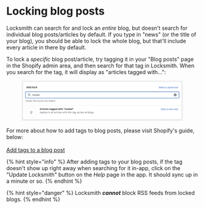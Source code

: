 # Locking blog posts

Locksmith can search for and lock an _entire_ blog, but doesn't search for individual blog posts/articles by default. If you type in "news" (or the title of your blog), you should be able to lock the whole blog, but that'll include every article in there by default.

To lock a _specific_ blog post/article, try tagging it in your "Blog posts" page in the Shopify admin area, and then search for that tag in Locksmith. When you search for the tag, it will display as "articles tagged with...":

<figure><img src="../../.gitbook/assets/Screenshot 2023-10-23 at 12.50.04 PM.png" alt=""><figcaption></figcaption></figure>

For more about how to add tags to blog posts, please visit Shopify's guide, below:\
\
[Add tags to a blog post\
](https://help.shopify.com/en/manual/online-store/blogs/writing-blogs#add-tags-to-a-blog-post)

{% hint style="info" %}
After adding tags to your blog posts, if the tag doesn't show up right away when searching for it in-app, click on the "Update Locksmith" button on the _Help_ page in the app. It should sync up in a minute or so.
{% endhint %}



{% hint style="danger" %}
Locksmith _**cannot**_ block RSS feeds from locked blogs.
{% endhint %}
